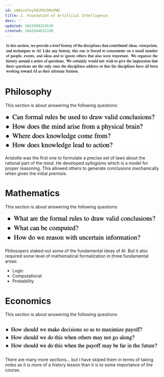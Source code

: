```yaml
---
id: sAW1zaTny581PECbMuPWQ
title: 2. Foundation of Artificial Intelligence
desc: ''
updated: 1652990324529
created: 1642944632338
---
```

![](./assets/images/2022-01-23-14-54-43.png)

# Philosophy
This section is about answering the following questions:

![](./assets/images/2022-01-23-14-59-44.png)

Aristotle was the first one to formulate a precise set of laws about the rational part of the mind. He developed syllogisms which is a model for proper reasoning. This allowed others to generate conclusions mechanically when given the initial premisis. 

# Mathematics
This section is about answering the following questions:

![](./assets/images/2022-01-23-15-03-44.png)

Philosopers staked out some of the fundamental ideas of AI. But it also required some level of mathematical formalization in three fundamental areas: 
- Logic
- Computational
- Probebility

# Economics
This section is about answering the following questions:

![](./assets/images/2022-01-23-15-08-12.png)
---

There are many more sections... but i have skiped them in terms of taking notes as it is more of a history lesson than it is to some importance of the course.
